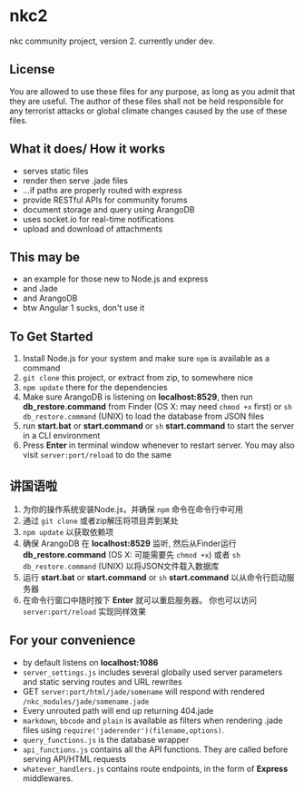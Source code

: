 # nkc2
nkc community project, version 2.
currently under dev.


## License
You are allowed to use these files for any purpose, as long as you admit that they are useful.
The author of these files shall not be held responsible for any terrorist attacks or global climate changes caused by the use of these files.


## What it does/ How it works
- serves static files
- render then serve .jade files
- ...if paths are properly routed with express
- provide RESTful APIs for community forums
- document storage and query using ArangoDB
- uses socket.io for real-time notifications
- upload and download of attachments


## This may be
- an example for those new to Node.js and express
- and Jade
- and ArangoDB
- btw Angular 1 sucks, don't use it


## To Get Started
1. Install Node.js for your system and make sure `npm` is available as a command
2. `git clone` this project, or extract from zip, to somewhere nice
3. `npm update` there for the dependencies
4. Make sure ArangoDB is listening on __localhost:8529__, then run __db_restore.command__ from Finder (OS X: may need `chmod +x` first) or `sh db_restore.command` (UNIX) to load the database from JSON files
5. run __start.bat__ or __start.command__ or `sh` __start.command__ to start the server in a CLI environment
6. Press **Enter** in terminal window whenever to restart server. You may also visit `server:port/reload` to do the same

## 讲国语啦
1. 为你的操作系统安装Node.js，并确保 `npm` 命令在命令行中可用
2. 通过 `git clone` 或者zip解压将项目弄到某处
3. `npm update` 以获取依赖项
4. 确保 ArangoDB 在 __localhost:8529__ 监听, 然后从Finder运行 __db_restore.command__ (OS X: 可能需要先 `chmod +x`) 或者 `sh db_restore.command` (UNIX) 以将JSON文件载入数据库
5. 运行 __start.bat__ or __start.command__ or `sh` __start.command__ 以从命令行启动服务器
6. 在命令行窗口中随时按下 **Enter** 就可以重启服务器。 你也可以访问 `server:port/reload` 实现同样效果

## For your convenience
- by default listens on __localhost:1086__
- `server_settings.js` includes several globally used server parameters and static serving routes and URL rewrites
- GET `server:port/html/jade/somename` will respond with rendered `/nkc_modules/jade/somename.jade`
- Every unrouted path will end up returning 404.jade
- `markdown`, `bbcode` and `plain` is available as filters when rendering .jade files using `require('jaderender')(filename,options)`.
- `query_functions.js` is the database wrapper
- `api_functions.js` contains all the API functions. They are called before serving API/HTML requests
- `whatever_handlers.js` contains route endpoints, in the form of __Express__ middlewares.

